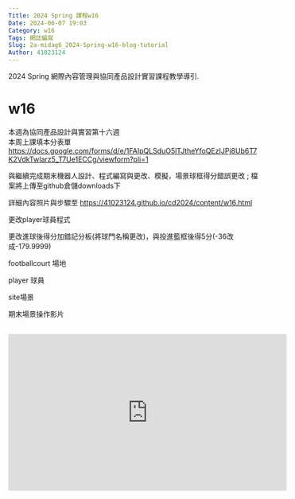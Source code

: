 ```yaml
---
Title: 2024 Spring 課程w16
Date: 2024-06-07 19:03
Category: w16
Tags: 網誌編寫
Slug: 2a-midag6_2024-Spring-w16-blog-tutorial
Author: 41023124
---
```


2024 Spring 網際內容管理與協同產品設計實習課程教學導引.

<!-- PELICAN_END_SUMMARY -->

# w16

<p>本週為協同產品設計與實習第十六週<br>本周上課填本分表單 <a href="https://docs.google.com/forms/d/e/1FAIpQLSduO5lTJtheYfoQEzIJPj8Ub6T7K2VdkTwIarz5_T7Ue1ECCg/viewform?pli=1">https://docs.google.com/forms/d/e/1FAIpQLSduO5lTJtheYfoQEzIJPj8Ub6T7K2VdkTwIarz5_T7Ue1ECCg/viewform?pli=1</a>&nbsp;</p>
<p>與繼續完成期末機器人設計、程式編寫與更改、模擬，場景球框得分錯誤更改 ; 檔案將上傳至github倉儲downloads下</p>
<p>詳細內容照片與步驟至 <a href="https://41023124.github.io/cd2024/content/w16.html">https://41023124.github.io/cd2024/content/w16.html</a>&nbsp;</p></p>
<p>更改player球員程式</p>
<p>更改進球後得分加錯記分板(將球門名稱更改)，與投進籃框後得5分(-36改成-179.9999)</p>
<p>footballcourt 場地</p>
<p>player 球員</p>
<p>site場景</p>
<p>期末場景操作影片<br><br></p>
<p><iframe width="560" height="315" allow="accelerometer; autoplay; clipboard-write; encrypted-media; gyroscope; picture-in-picture; web-share" allowfullscreen="allowfullscreen" frameborder="0" referrerpolicy="strict-origin-when-cross-origin" src="https://www.youtube.com/embed/qX-zUc79-L8?si=cZZueZx-9MpKwHLj" title="YouTube video player"></iframe></p>